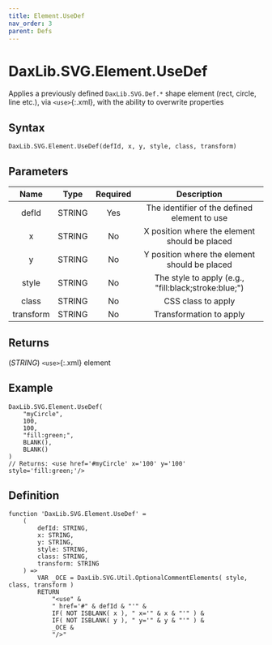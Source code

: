 ```yaml
---
title: Element.UseDef
nav_order: 3
parent: Defs
---
```


# DaxLib.SVG.Element.UseDef

Applies a previously defined `DaxLib.SVG.Def.*` shape element (rect, circle, line etc.), via `<use>`{:.xml}, with the ability to overwrite properties

## Syntax

```dax
DaxLib.SVG.Element.UseDef(defId, x, y, style, class, transform)
```

## Parameters

| Name      | Type   | Required | Description                                                        |
|:---:|:---:|:---:|:---:|
| defId     | STRING | Yes      | The identifier of the defined element to use                       |
| x         | STRING | No       | X position where the element should be placed                      |
| y         | STRING | No       | Y position where the element should be placed                      |
| style     | STRING | No       | The style to apply (e.g., "fill:black;stroke:blue;")               |
| class     | STRING | No       | CSS class to apply                                                 |
| transform | STRING | No       | Transformation to apply                                            |

## Returns

(*STRING*) `<use>`{:.xml} element

## Example

```dax
DaxLib.SVG.Element.UseDef(
    "myCircle",
    100,
    100,
    "fill:green;",
    BLANK(),
    BLANK()
)
// Returns: <use href='#myCircle' x='100' y='100' style='fill:green;'/>
```

## Definition

```dax
function 'DaxLib.SVG.Element.UseDef' =
    (
        defId: STRING,
        x: STRING,
        y: STRING,
        style: STRING,
        class: STRING,
        transform: STRING
    ) =>
        VAR _OCE = DaxLib.SVG.Util.OptionalCommentElements( style, class, transform )
        RETURN
            "<use" &
            " href='#" & defId & "'" &
            IF( NOT ISBLANK( x ), " x='" & x & "'" ) &
            IF( NOT ISBLANK( y ), " y='" & y & "'" ) &
            _OCE &
            "/>"
```